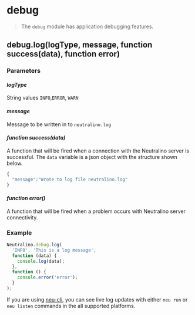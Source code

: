 # debug

> The `debug` module has application debugging features.

## debug.log(logType, message, function success(data), function error)

### Parameters

#### *logType*

String values `INFO`,`ERROR`, `WARN`  

#### *message*

Message to be written in to `neutralino.log`

#### *function success(data)*

A function that will be fired when a connection with the Neutralino server is successful. The `data` variable is a json object with the structure shown below. 

```js
{
  "message":"Wrote to log file neutralino.log"
}
```


#### *function error()*

A function that will be fired when a problem occurs with Neutralino server connectivity. 



### Example

```js
Neutralino.debug.log(
  'INFO', 'This is a log message',
  function (data) {
    console.log(data);
  },
  function () {
    console.error('error');
  }
);
```

If you are using [neu-cli](https://neutralino.js.org/docs/#/tools/cli), you can see live log updates with either `neu run` or `neu listen` commands in the all supported platforms.
